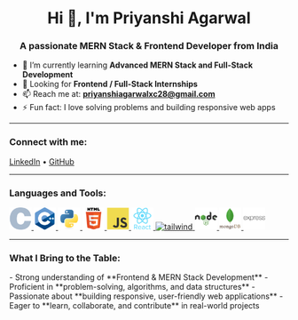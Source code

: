 <h1 align="center">Hi 👋, I'm Priyanshi Agarwal</h1>
<h3 align="center">A passionate MERN Stack & Frontend Developer from India</h3>

- 🌱 I’m currently learning **Advanced MERN Stack and Full-Stack Development**
- 💼 Looking for **Frontend / Full-Stack Internships**
- 📫 Reach me at: **priyanshiagarwalxc28@gmail.com**
- ⚡ Fun fact: I love solving problems and building responsive web apps

---

<h3 align="left">Connect with me:</h3>
<p align="left">
  <a href="https://www.linkedin.com/in/priyanshi-agarwal-93b330298?utm_source=share&utm_campaign=share_via&utm_content=profile&utm_medium=android_app" target="_blank" rel="noreferrer">LinkedIn</a> •
  <a href="https://github.com/priyanshiagarwall" target="_blank" rel="noreferrer">GitHub</a> 
  
</p>

---

<h3 align="left">Languages and Tools:</h3>
<p align="left">
  <a href="https://www.cprogramming.com/" target="_blank" rel="noreferrer">
    <img src="https://raw.githubusercontent.com/devicons/devicon/master/icons/c/c-original.svg" alt="c" width="40" height="40"/>
  </a>
  <a href="https://www.w3schools.com/cpp/" target="_blank" rel="noreferrer">
    <img src="https://raw.githubusercontent.com/devicons/devicon/master/icons/cplusplus/cplusplus-original.svg" alt="cplusplus" width="40" height="40"/>
  </a>
  <a href="https://www.python.org" target="_blank" rel="noreferrer">
    <img src="https://raw.githubusercontent.com/devicons/devicon/master/icons/python/python-original.svg" alt="python" width="40" height="40"/>
  </a>
  <a href="https://www.w3.org/html/" target="_blank" rel="noreferrer">
    <img src="https://raw.githubusercontent.com/devicons/devicon/master/icons/html5/html5-original-wordmark.svg" alt="html5" width="40" height="40"/>
  </a>
  <a href="https://developer.mozilla.org/en-US/docs/Web/JavaScript" target="_blank" rel="noreferrer">
    <img src="https://raw.githubusercontent.com/devicons/devicon/master/icons/javascript/javascript-original.svg" alt="javascript" width="40" height="40"/>
  </a>
  <a href="https://reactjs.org/" target="_blank" rel="noreferrer">
    <img src="https://raw.githubusercontent.com/devicons/devicon/master/icons/react/react-original-wordmark.svg" alt="react" width="40" height="40"/>
  </a>
  <a href="https://tailwindcss.com/" target="_blank" rel="noreferrer">
    <img src="https://www.vectorlogo.zone/logos/tailwindcss/tailwindcss-icon.svg" alt="tailwind" width="40" height="40"/>
  </a>
  <a href="https://nodejs.org/" target="_blank" rel="noreferrer">
    <img src="https://raw.githubusercontent.com/devicons/devicon/master/icons/nodejs/nodejs-original-wordmark.svg" alt="nodejs" width="40" height="40"/>
  </a>
  <a href="https://www.mongodb.com/" target="_blank" rel="noreferrer">
    <img src="https://raw.githubusercontent.com/devicons/devicon/master/icons/mongodb/mongodb-original-wordmark.svg" alt="mongodb" width="40" height="40"/>
  </a>
  <a href="https://expressjs.com/" target="_blank" rel="noreferrer">
    <img src="https://raw.githubusercontent.com/devicons/devicon/master/icons/express/express-original-wordmark.svg" alt="express" width="40" height="40"/>
  </a>
</p>

---




<h3 align="left">What I Bring to the Table:</h3>
- Strong understanding of **Frontend & MERN Stack Development**
- Proficient in **problem-solving, algorithms, and data structures**
- Passionate about **building responsive, user-friendly web applications**
- Eager to **learn, collaborate, and contribute** in real-world projects
